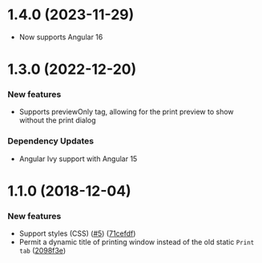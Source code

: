 # 1.4.0 (2023-11-29)
*  Now supports Angular 16

# 1.3.0 (2022-12-20)
### New features
*  Supports previewOnly tag, allowing for the print preview to show without the print dialog
### Dependency Updates
* Angular Ivy support with Angular 15

# 1.1.0 (2018-12-04)
### New features
*  Support styles (CSS) ([#5](https://github.com/selemxmn/ngx-print/issues/5)) ([71cefdf](https://github.com/selemxmn/ngx-print/commit/71cefdf))
* Permit a dynamic title of printing window instead of the old static `Print tab` ([2098f3e](https://github.com/selemxmn/ngx-print/commit/2098f3e))
